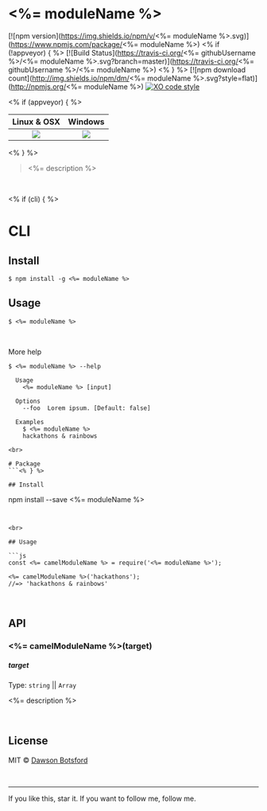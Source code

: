 # <%= moduleName %>
[![npm version](https://img.shields.io/npm/v/<%= moduleName %>.svg)](https://www.npmjs.com/package/<%= moduleName %>)
<% if (!appveyor) { %>
[![Build Status](https://travis-ci.org/<%= githubUsername %>/<%= moduleName %>.svg?branch=master)](https://travis-ci.org/<%= githubUsername %>/<%= moduleName %>)
<% } %>
[![npm download count](http://img.shields.io/npm/dm/<%= moduleName %>.svg?style=flat)](http://npmjs.org/<%= moduleName %>)
[![XO code style](https://img.shields.io/badge/code_style-XO-5ed9c7.svg)](https://github.com/sindresorhus/xo)

<% if (appveyor) { %>
  <table>
    <thead>
      <tr>
        <th>Linux & OSX</th>
        <th>Windows</th>
      </tr>
    </thead>
    <tbody>
      <tr>
        <td align="center">
          <a href="https://travis-ci.org/dawsonbotsford/fuhk"><img src="https://api.travis-ci.org/dawsonbotsford/fuhk.svg?branch=master"></a>
        </td>
        <td align="center">
          <a href="https://ci.appveyor.com/project/dawsonbotsford/fuhk"><img src="http://www.gravatar.com/avatar/5f66f56cae930eb9ab2cd9e62b8285e6"></a>
        </td>
      </tr>
    </tbody>
  </table>

<% } %>
> <%= description %>

<br>

<% if (cli) { %>
# CLI

## Install

```
$ npm install -g <%= moduleName %>
```

## Usage

```
$ <%= moduleName %>

```

<br>

More help

```
$ <%= moduleName %> --help

  Usage
    <%= moduleName %> [input]

  Options
    --foo  Lorem ipsum. [Default: false]

  Examples
    $ <%= moduleName %>
    hackathons & rainbows

<br>

# Package
```<% } %>

## Install

```
npm install --save <%= moduleName %>
```


<br>

## Usage

```js
const <%= camelModuleName %> = require('<%= moduleName %>');

<%= camelModuleName %>('hackathons');
//=> 'hackathons & rainbows'
```

<br>

## API

### <%= camelModuleName %>(target)

##### target

Type: `string` || `Array`

<%= description %>

<br>

## License

MIT © [Dawson Botsford](http://dawsonbotsford.com)

<br>

---
If you like this, star it. If you want to follow me, follow me.
